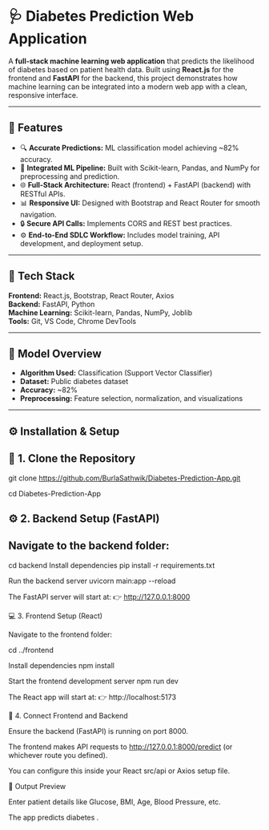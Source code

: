 # 🩺 Diabetes Prediction Web Application  

A **full-stack machine learning web application** that predicts the likelihood of diabetes based on patient health data. Built using **React.js** for the frontend and **FastAPI** for the backend, this project demonstrates how machine learning can be integrated into a modern web app with a clean, responsive interface.

---

## 🚀 Features  
- 🔍 **Accurate Predictions:** ML classification model achieving ~82% accuracy.  
- 🧠 **Integrated ML Pipeline:** Built with Scikit-learn, Pandas, and NumPy for preprocessing and prediction.  
- 🌐 **Full-Stack Architecture:** React (frontend) + FastAPI (backend) with RESTful APIs.  
- 📊 **Responsive UI:** Designed with Bootstrap and React Router for smooth navigation.  
- 🔒 **Secure API Calls:** Implements CORS and REST best practices.  
- ⚙️ **End-to-End SDLC Workflow:** Includes model training, API development, and deployment setup.  

---

## 🧩 Tech Stack  
**Frontend:** React.js, Bootstrap, React Router, Axios  
**Backend:** FastAPI, Python  
**Machine Learning:** Scikit-learn, Pandas, NumPy, Joblib  
**Tools:** Git, VS Code, Chrome DevTools  

---

## 🧠 Model Overview  
- **Algorithm Used:** Classification (Support Vector Classifier)  
- **Dataset:** Public diabetes dataset  
- **Accuracy:** ~82%  
- **Preprocessing:** Feature selection, normalization, and visualizations  

---

## ⚙️ Installation & Setup  

## 🧭 1. Clone the Repository

git clone https://github.com/BurlaSathwik/Diabetes-Prediction-App.git

cd Diabetes-Prediction-App
## ⚙️ 2. Backend Setup (FastAPI)

## Navigate to the backend folder:

cd backend
Install dependencies
pip install -r requirements.txt

Run the backend server
uvicorn main:app --reload


The FastAPI server will start at:
👉 http://127.0.0.1:8000

💻 3. Frontend Setup (React)

Navigate to the frontend folder:

cd ../frontend

Install dependencies
npm install

Start the frontend development server
npm run dev


The React app will start at:
👉 http://localhost:5173

🔗 4. Connect Frontend and Backend

Ensure the backend (FastAPI) is running on port 8000.

The frontend makes API requests to http://127.0.0.1:8000/predict (or whichever route you defined).

You can configure this inside your React src/api or Axios setup file.

📸 Output Preview

Enter patient details like Glucose, BMI, Age, Blood Pressure, etc.

The app predicts diabetes .


